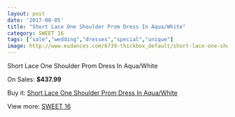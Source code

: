 ```yaml
---
layout: post
date: '2017-08-05'
title: "Short Lace One Shoulder Prom Dress In Aqua/White"
category: SWEET 16
tags: ["sale","wedding","dresses","special","unique"]
image: http://www.eudances.com/6739-thickbox_default/short-lace-one-shoulder-prom-dress-in-aqua-white.jpg
---
```

Short Lace One Shoulder Prom Dress In Aqua/White

On Sales: **$437.99**
<a href="https://www.eudances.com/en/sweet-16/2489-short-lace-one-shoulder-prom-dress-in-aqua-white.html"><amp-img layout="responsive" width="600" height="600" src="//www.eudances.com/6739-thickbox_default/short-lace-one-shoulder-prom-dress-in-aqua-white.jpg" alt="Short Lace One Shoulder Prom Dress In Aqua/White 0" /></a>
<a href="https://www.eudances.com/en/sweet-16/2489-short-lace-one-shoulder-prom-dress-in-aqua-white.html"><amp-img layout="responsive" width="600" height="600" src="//www.eudances.com/6740-thickbox_default/short-lace-one-shoulder-prom-dress-in-aqua-white.jpg" alt="Short Lace One Shoulder Prom Dress In Aqua/White 1" /></a>

Buy it: [Short Lace One Shoulder Prom Dress In Aqua/White](https://www.eudances.com/en/sweet-16/2489-short-lace-one-shoulder-prom-dress-in-aqua-white.html "Short Lace One Shoulder Prom Dress In Aqua/White")

View more: [SWEET 16](https://www.eudances.com/en/18-sweet-16 "SWEET 16")